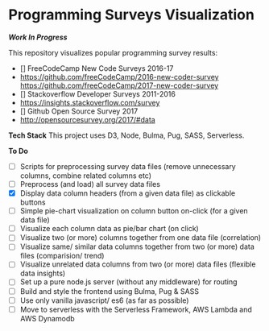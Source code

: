 # Programming Surveys Visualization

***Work In Progress***

This repository visualizes popular programming survey results:

- [] FreeCodeCamp New Code Surveys 2016-17
- https://github.com/freeCodeCamp/2016-new-coder-survey   https://github.com/freeCodeCamp/2017-new-coder-survey
- [] Stackoverflow Developer Surveys 2011-2016
- https://insights.stackoverflow.com/survey
- [] Github Open Source Survey 2017
- http://opensourcesurvey.org/2017/#data

__Tech Stack__
This project uses D3, Node, Bulma, Pug, SASS, Serverless.

__To Do__
- [ ] Scripts for preprocessing survey data files (remove unnecessary columns, combine related columns etc)
- [ ] Preprocess (and load) all survey data files
- [x] Display data column headers (from a given data file) as clickable buttons
- [ ] Simple pie-chart visualization on column button on-click (for a given data file)
- [ ] Visualize each column data as pie/bar chart (on click)
- [ ] Visualize two (or more) columns together from one data file (correlation)
- [ ] Visualize same/ similar data columns together from two (or more) data files (comparision/ trend)
- [ ] Visualize unrelated data columns from two (or more) data files (flexible data insights)
- [ ] Set up a pure node.js server (without any middleware) for routing
- [ ] Build and style the frontend using Bulma, Pug & SASS
- [ ] Use only vanilla javascript/ es6 (as far as possible)
- [ ] Move to serverless with the Serverless Framework, AWS Lambda and AWS Dynamodb
